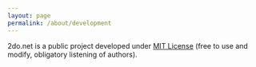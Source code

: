 ```yaml
---
layout: page
permalink: /about/development 
---
```


2do.net is a public project developed under [MIT License](https://opensource.org/licenses/MIT) (free to use and modify, obligatory listening of authors).
